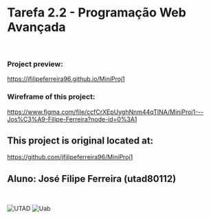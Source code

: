 # Tarefa 2.2 - Programação Web Avançada

&nbsp;

### Project preview:

https://jfilipeferreira96.github.io/MiniProj1

### Wireframe of this project:

https://www.figma.com/file/ccfCrXEpUyghNnm44qTINA/MiniProj1---Jos%C3%A9-Filipe-Ferreira?node-id=0%3A1

## This project is original located at:

https://github.com/jfilipeferreira96/MiniProj1

## Aluno: José Filipe Ferreira (utad80112)

&nbsp;

![UTAD](https://www.agroportal.pt/wp-content/uploads/2019/11/UTAD.png)
![Uab](https://portal.uab.pt/wp-content/uploads/2017/10/IG_AssinaturaEletronica_sobre_fundo_branco.jpg)

#

